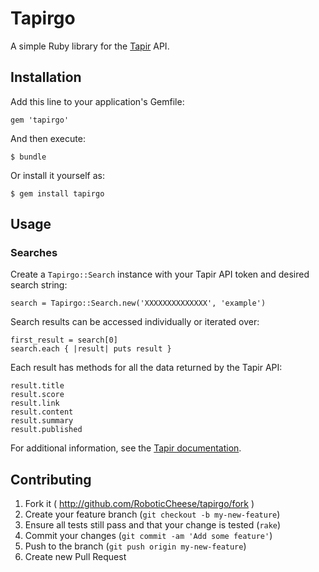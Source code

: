 # Tapirgo

A simple Ruby library for the [Tapir](http://tapirgo.com/) API.

## Installation

Add this line to your application's Gemfile:

    gem 'tapirgo'

And then execute:

    $ bundle

Or install it yourself as:

    $ gem install tapirgo

## Usage

### Searches

Create a `Tapirgo::Search` instance with your Tapir API token and desired
search string:

    search = Tapirgo::Search.new('XXXXXXXXXXXXXX', 'example')

Search results can be accessed individually or iterated over:

    first_result = search[0]
    search.each { |result| puts result }

Each result has methods for all the data returned by the Tapir API:

    result.title
    result.score
    result.link
    result.content
    result.summary
    result.published

For additional information, see the
[Tapir documentation](http://tapirgo.com/#docs).

## Contributing

1. Fork it ( http://github.com/RoboticCheese/tapirgo/fork )
2. Create your feature branch (`git checkout -b my-new-feature`)
3. Ensure all tests still pass and that your change is tested (`rake`)
4. Commit your changes (`git commit -am 'Add some feature'`)
5. Push to the branch (`git push origin my-new-feature`)
6. Create new Pull Request
